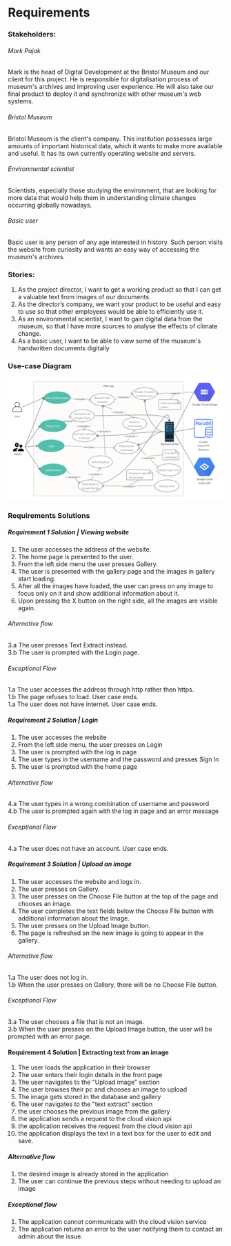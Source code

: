 # Requirements

### Stakeholders:

###### Mark Pajak

Mark is the head of Digital Development at the Bristol Museum and our client for this project.
He is responsible for digitalisation process of museum's archives and improving user experience.
He will also take our final product to deploy it and synchronize with other museum's web systems.  

######  Bristol Museum

Bristol Museum is the client's company. This institution possesses large amounts of important
historical data, which it wants to make more available and useful. It has its own 
currently operating website and servers.

###### Environmental scientist

Scientists, especially those studying the environment, that are looking for more data that 
would help them in understanding climate changes occurring globally nowadays.

###### Basic user

Basic user is any person of any age interested in history. Such person visits the 
website from curiosity and wants an easy way of accessing the museum's archives. 

### Stories:

1. As the project director, I want to get a working product so that I can get a valuable text from images of our documents.
2. As the director’s company, we want your product to be useful and easy to use so that other employees would be able to efficiently use it.
3. As an environmental scientist, I want to gain digital data from the museum, so that I have more sources to analyse the effects of climate change.
4. As a basic user, I want to be able to view some of the museum's handwritten documents digitally

### Use-case Diagram

![Use-case Diagram](images/Use-caseDiagram.png)


### Requirements Solutions 
##### Requirement 1 Solution | Viewing website
1. The user accesses the address of the website.
1. The home page is presented to the user.
1. From the left side menu the user presses Gallery.
1. The user is presented with the gallery page and the images in gallery start loading.
1. After all the images have loaded, the user can press on any image to focus only on it and show additional information about it.
1. Upon pressing the X button on the right side, all the images are visible again.

###### Alternative flow
3.a The user presses Text Extract instead. \
3.b The user is prompted with the Login page.

###### Exceptional Flow
1.a The user accesses the address through http rather then https. \
1.b The page refuses to load. User case ends. \
1.a The user does not have internet. User case ends.

##### Requirement 2 Solution | Login
1. The user accesses the website 
1. From the left side menu, the user presses on Login
1. The user is prompted with the log in page
1. The user types in the username and the password and presses Sign In
1. The user is prompted with the home page

###### Alternative flow

4.a The user types in a wrong combination of username and password \
4.b The user is prompted again with the log in page and an error message

###### Exceptional Flow

4.a The user does not have an account. User case ends.

##### Requirement 3 Solution | Upload an image
1. The user accesses the website and logs in.
1. The user presses on Gallery.
1. The user presses on the Choose File button at the top of the page and chooses an image.
1. The user completes the text fields below the Choose File button with additional information about the image.
1. The user presses on the Upload Image button.
1. The page is refreshed an the new image is going to appear in the gallery.

###### Alternative flow

1.a The user does not log in. \
1.b When the user presses on Gallery, there will be no Choose File button.

###### Exceptional Flow

3.a The user chooses a file that is not an image. \
3.b When the user presses on the Upload Image button, the user will be prompted with an error page.



#### Requirement 4 Solution |  Extracting text from an image

1. The user loads the application in their browser
1. The user enters their login details in the front page
1. The user navigates to the "Upload image" section
1. The user browses their pc and chooses an image to upload
1. The image gets stored in the database and gallery
1. The user navigates to the "text extract" section
1. the user chooses the previous image from the gallery
1. the application sends a request to the cloud vision api
1. the application receives the request from the cloud vision api
1. the application displays the text in a text box for the user to edit and save.


##### Alternative flow
 1. the desired image is already stored in the application
 2. The user can continue the previous steps without needing to upload an image

##### Exceptional flow
 1. The application cannot communicate with the cloud vision service
 2. The application returns an error to the user notifying them to contact an admin about the issue.

